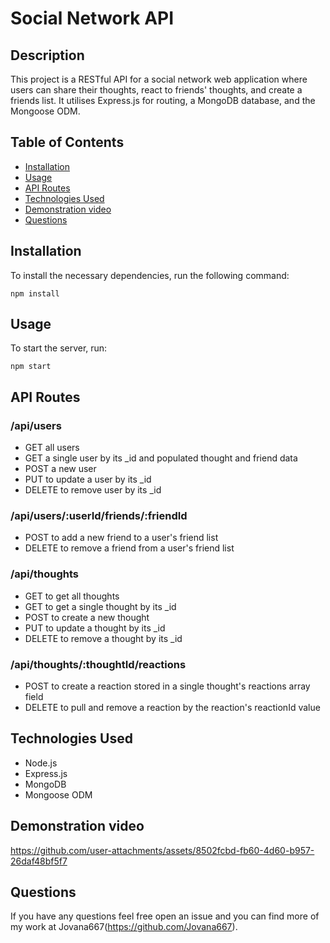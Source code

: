 # Social Network API

## Description

This project is a RESTful API for a social network web application where users can share their thoughts, react to friends' thoughts, and create a friends list. It utilises Express.js for routing, a MongoDB database, and the Mongoose ODM.

## Table of Contents

- [Installation](#installation)
- [Usage](#usage)
- [API Routes](#api-routes)
- [Technologies Used](#technologies-used)
- [Demonstration video](#demonstration-video)
- [Questions](#questions)

## Installation

To install the necessary dependencies, run the following command:

```
npm install
```

## Usage

To start the server, run:

```
npm start
```

## API Routes

### /api/users

- GET all users
- GET a single user by its _id and populated thought and friend data
- POST a new user
- PUT to update a user by its _id
- DELETE to remove user by its _id

### /api/users/:userId/friends/:friendId

- POST to add a new friend to a user's friend list
- DELETE to remove a friend from a user's friend list

### /api/thoughts

- GET to get all thoughts
- GET to get a single thought by its _id
- POST to create a new thought
- PUT to update a thought by its _id
- DELETE to remove a thought by its _id

### /api/thoughts/:thoughtId/reactions

- POST to create a reaction stored in a single thought's reactions array field
- DELETE to pull and remove a reaction by the reaction's reactionId value

## Technologies Used

- Node.js
- Express.js
- MongoDB
- Mongoose ODM

## Demonstration video
https://github.com/user-attachments/assets/8502fcbd-fb60-4d60-b957-26daf48bf5f7

## Questions

If you have any questions feel free open an issue and you can find more of my work at Jovana667(https://github.com/Jovana667).
